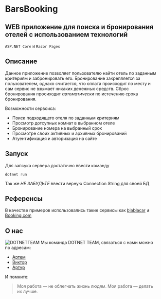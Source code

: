 # BarsBooking

## WEB приложение для поиска и бронирования отелей c использованием технологий  
```ASP.NET Core```
и
```Razor Pages```

## Описание

Данное приложение позволяет пользователю найти отель по заданным
критериям и забронировать его. Бронирование закрепляется за пользователем,
однако считается, что оплата происходит по месту и сам сервис не взымает
никаких денежных средств. Сброс бронирования просиходит *автоматически*
по истечению срока бронирования.

Возможности сервсиса:
* Поиск подходящего отеля по заданным критериям
* Просмотр дотсупных комнат в выбранном отеле
* Бронирование номера на выбранный срок
* Просмотре своих активных и архивных бронирований
* Атуентификация и авторизация на сайте

## Запуск
Для запсука сервера достаточно ввести команду

```dotnet run```

Так же *_НЕ ЗАБУДЬТЕ_* ввести верную Connection String для своей БД

## Референсы
В качестве примеров использовались такие сервисы как
[blablacar](https://www.blablacar.ru/) и [Booking.com](https://www.booking.com/index.ru.html)

## О нас
![DOTNETTEAM](https://github.com/12345edem/BarsBookingTest/tree/master/imgForReadme/DOTNETTEAM.png)
Мы команда DOTNET TEAM, связаться с нами можно 
по адресам:
* [Артем](https://t.me/ArtTeg)
* [Виктор](https://t.me/Viktor_Riznichenko)
* [Артур](https://t.me/arturGareev)

И помните:
> Моя работа — не облегчать жизнь людям. Моя работа — делать их лучше.




